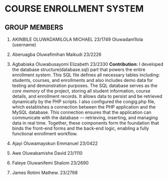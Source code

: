 # COURSE ENROLLMENT SYSTEM

## GROUP MEMBERS

1. AKINBILE OLUWADAMILOLA MICHAEL 23/1749 Oluwadam1lola (username)
2. Aberuagba Oluwafimihan Maikudi 23/2226
3. Agbabiaka Oluwabusayomi Elizabeth 23/2330
**Contribution:** I developed the database structure(database.sql) part that powers the entire enrollment system. This SQL file defines all necessary tables including: students, courses, and enrollments and also includes demo data for testing and demonstration purposes.
The SQL database serves as the *core memory* of the project, storing all student information, course details, and enrollment records. It allows data to persist and be retrieved dynamically by the PHP scripts. I also configured the congig.php file, which establishes a connection between the PHP application and the MySQL database. This connection ensures that the application can communicate with the database — retrieving, inserting, and managing data in real time. Together, these components form the foundation that binds the front-end forms and the back-end logic, enabling a fully functional enrollment workflow.

5. Ajayi Oluwamayokun Emmanuel 23/0422
6. Awe Oluwabamishe David 23/1110
7. Faleye Oluwanifemi Shalom 23/2690
8. James Rotimi Mathew. 23/2768

